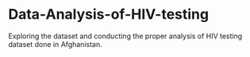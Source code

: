 # Data-Analysis-of-HIV-testing
Exploring the dataset and conducting the proper analysis of HIV testing dataset done in Afghanistan. 
